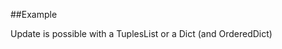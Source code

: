 
<!---
FrozenIsBool True
-->

##Example

Update is possible with a TuplesList or a Dict (and OrderedDict)